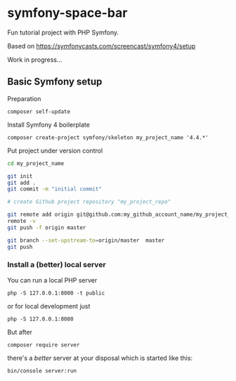 # symfony-space-bar
Fun tutorial project with PHP Symfony.

Based on https://symfonycasts.com/screencast/symfony4/setup

Work in progress...


## Basic Symfony setup

Preparation

`composer self-update`

Install Symfony 4 boilerplate

`composer create-project symfony/skeleton my_project_name '4.4.*'`


Put project under version control

```bash
cd my_project_name

git init
git add .
git commit -m "initial commit"

# create Github project repository "my_project_repo"

git remote add origin git@github.com:my_github_account_name/my_project_repo_name.git
remote -v
git push -f origin master

git branch --set-upstream-to=origin/master  master
git push
```

### Install a (better) local server

You can run a local PHP server

`php -S 127.0.0.1:8000 -t public`

or for local development just

`php -S 127.0.0.1:8080`

But after

`composer require server`

there's a _better_ server at your disposal which is started like this:

`bin/console server:run`
